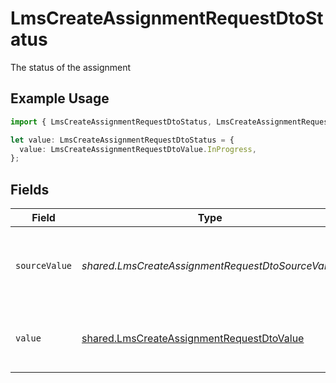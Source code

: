 # LmsCreateAssignmentRequestDtoStatus

The status of the assignment

## Example Usage

```typescript
import { LmsCreateAssignmentRequestDtoStatus, LmsCreateAssignmentRequestDtoValue } from "@stackone/stackone-client-ts/sdk/models/shared";

let value: LmsCreateAssignmentRequestDtoStatus = {
  value: LmsCreateAssignmentRequestDtoValue.InProgress,
};
```

## Fields

| Field                                                                                                         | Type                                                                                                          | Required                                                                                                      | Description                                                                                                   | Example                                                                                                       |
| ------------------------------------------------------------------------------------------------------------- | ------------------------------------------------------------------------------------------------------------- | ------------------------------------------------------------------------------------------------------------- | ------------------------------------------------------------------------------------------------------------- | ------------------------------------------------------------------------------------------------------------- |
| `sourceValue`                                                                                                 | *shared.LmsCreateAssignmentRequestDtoSourceValue*                                                             | :heavy_minus_sign:                                                                                            | The original status value from the provider before normalization.                                             |                                                                                                               |
| `value`                                                                                                       | [shared.LmsCreateAssignmentRequestDtoValue](../../../sdk/models/shared/lmscreateassignmentrequestdtovalue.md) | :heavy_minus_sign:                                                                                            | The StackOne unified assignment status.                                                                       | in_progress                                                                                                   |